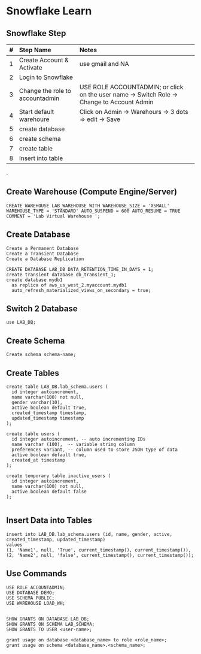 # Snowflake Learn

## Snowflake Step

| #     | Step Name | Notes    |
| :-----: | :--- | :--- |
| 1 | Create Account & Activate   | use gmail and NA   |
| 2 | Login to Snowflake   |    |
| 3 | Change the role to accountadmin |  USE ROLE ACCOUNTADMIN;  or click on the user name -> Switch Role -> Change to Account Admin|
| 4 | Start default warehoure|  Click on Admin -> Warehours -> 3 dots => edit -> Save  |
|5| create database|
|6| create schema|
|7| create table|
|8| Insert into table|
.


## Create Warehouse (Compute Engine/Server)

```
CREATE WAREHOUSE LAB_WAREHOUSE WITH WAREHOUSE_SIZE = 'XSMALL' WAREHOUSE_TYPE = 'STANDARD' AUTO_SUSPEND = 600 AUTO_RESUME = TRUE COMMENT = 'Lab Virtual Warehouse ';
```

## Create Database

    Create a Permanent Database
    Create a Transient Database
    Create a Database Replication


```
CREATE DATABASE LAB_DB DATA_RETENTION_TIME_IN_DAYS = 1;
create transient database db_transient_1;
create database mydb1
  as replica of aws_us_west_2.myaccount.mydb1
  auto_refresh_materialized_views_on_secondary = true;
```

## Switch 2 Database
```
use LAB_DB;
```

## Create Schema

```
Create schema schema-name;
```

## Create Tables

```
create table LAB_DB.lab_schema.users (
  id integer autoincrement,
  name varchar(100) not null,
  gender varchar(10),
  active boolean default true,
  created_timestamp timestamp,
  updated_timestamp timestamp
);

create table users (
  id integer autoincrement, -- auto incrementing IDs
  name varchar (100),  -- variable string column
  preferences variant, -- column used to store JSON type of data
  active boolean default true,
  created_at timestamp
);

create temporary table inactive_users (
  id integer autoincrement,
  name varchar(100) not null,
  active boolean default false
);


```

## Insert Data into Tables

```
insert into LAB_DB.lab_schema.users (id, name, gender, active, created_timestamp, updated_timestamp) 
values 
(1, 'Name1', null, 'True', current_timestamp(), current_timestamp()), 
(2, 'Name2', null, 'false', current_timestamp(), current_timestamp());
```

## Use Commands

```
USE ROLE ACCOUNTADMIN;
USE DATABASE DEMO;
USE SCHEMA PUBLIC;
USE WAREHOUSE LOAD_WH;
```


```

SHOW GRANTS ON DATABASE LAB_DB;
SHOW GRANTS ON SCHEMA LAB_SCHEMA;
SHOW GRANTS TO USER <user-name>;

grant usage on database <database_name> to role <role_name>;
grant usage on schema <database_name>.<schema_name>;
```
